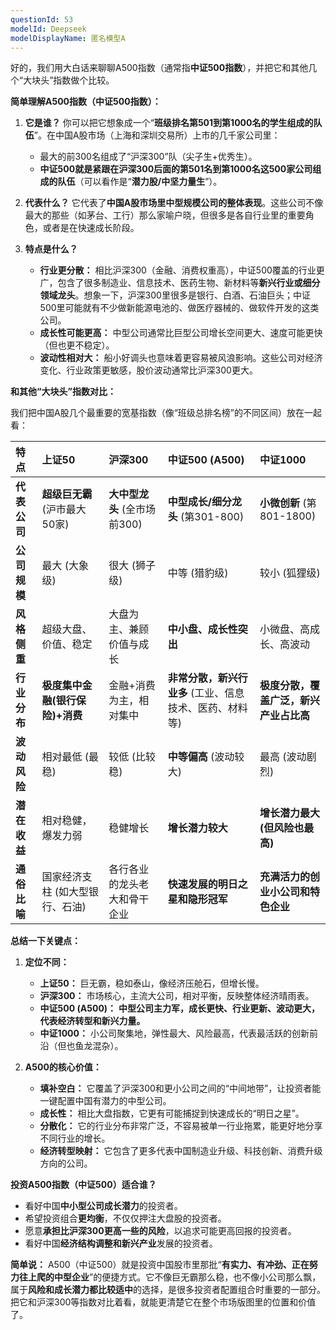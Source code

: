 ```yaml
---
questionId: 53
modelId: Deepseek
modelDisplayName: 匿名模型A
---
```

好的，我们用大白话来聊聊A500指数（通常指**中证500指数**），并把它和其他几个“大块头”指数做个比较。

**简单理解A500指数（中证500指数）：**

1.  **它是谁？** 你可以把它想象成一个“**班级排名第501到第1000名的学生组成的队伍**”。在中国A股市场（上海和深圳交易所）上市的几千家公司里：
    *   最大的前300名组成了“沪深300”队（尖子生+优秀生）。
    *   **中证500就是紧跟在沪深300后面的第501名到第1000名这500家公司组成的队伍**（可以看作是“**潜力股/中坚力量生**”）。

2.  **代表什么？** 它代表了**中国A股市场里中型规模公司的整体表现**。这些公司不像最大的那些（如茅台、工行）那么家喻户晓，但很多是各自行业里的重要角色，或者是在快速成长阶段。

3.  **特点是什么？**
    *   **行业更分散：** 相比沪深300（金融、消费权重高），中证500覆盖的行业更广，包含了很多制造业、信息技术、医药生物、新材料等**新兴行业或细分领域龙头**。想象一下，沪深300里很多是银行、白酒、石油巨头；中证500里可能就有不少做新能源电池的、做医疗器械的、做软件开发的这类公司。
    *   **成长性可能更高：** 中型公司通常比巨型公司增长空间更大、速度可能更快（但也更不稳定）。
    *   **波动性相对大：** 船小好调头也意味着更容易被风浪影响。这些公司对经济变化、行业政策更敏感，股价波动通常比沪深300更大。

**和其他“大块头”指数对比：**

我们把中国A股几个最重要的宽基指数（像“班级总排名榜”的不同区间）放在一起看：

| 特点         | **上证50**                  | **沪深300**                  | **中证500 (A500)**           | **中证1000**                 |
| :----------- | :-------------------------------- | :-------------------------------- | :-------------------------------- | :-------------------------------- |
| **代表公司** | **超级巨无霸** (沪市最大50家)     | **大中型龙头** (全市场前300)      | **中型成长/细分龙头** (第301-800) | **小微创新** (第801-1800)         |
| **公司规模** | 最大 (大象级)                     | 很大 (狮子级)                     | 中等 (猎豹级)                     | 较小 (狐狸级)                     |
| **风格侧重** | 超级大盘、价值、稳定              | 大盘为主、兼顾价值与成长         | **中小盘、成长性突出**          | 小微盘、高成长、高波动          |
| **行业分布** | **极度集中金融(银行保险)+消费** | 金融+消费为主，相对集中         | **非常分散，新兴行业多** (工业、信息技术、医药、材料等) | **极度分散，覆盖广泛，新兴产业占比高** |
| **波动风险** | 相对最低 (最稳)                   | 较低 (比较稳)                     | **中等偏高** (波动较大)          | 最高 (波动剧烈)                   |
| **潜在收益** | 相对稳健，爆发力弱                | 稳健增长                          | **增长潜力较大**                  | **增长潜力最大 (但风险也最高)**  |
| **通俗比喻** | 国家经济支柱 (如大型银行、石油)   | 各行各业的龙头老大和骨干企业      | **快速发展的明日之星和隐形冠军** | **充满活力的创业小公司和特色企业** |

**总结一下关键点：**

1.  **定位不同：**
    *   **上证50：** 巨无霸，稳如泰山，像经济压舱石，但增长慢。
    *   **沪深300：** 市场核心，主流大公司，相对平衡，反映整体经济晴雨表。
    *   **中证500 (A500)：** **中型公司主力军，成长更快、行业更新、波动更大，代表经济转型和新兴力量。**
    *   **中证1000：** 小公司聚集地，弹性最大、风险最高，代表最活跃的创新前沿（但也鱼龙混杂）。

2.  **A500的核心价值：**
    *   **填补空白：** 它覆盖了沪深300和更小公司之间的“中间地带”，让投资者能一键配置中国有潜力的中型公司。
    *   **成长性：** 相比大盘指数，它更有可能捕捉到快速成长的“明日之星”。
    *   **分散化：** 它的行业分布非常广泛，不容易被单一行业拖累，能更好地分享不同行业的增长。
    *   **经济转型映射：** 它包含了更多代表中国制造业升级、科技创新、消费升级方向的公司。

**投资A500指数（中证500）适合谁？**

*   看好中国**中小型公司成长潜力**的投资者。
*   希望投资组合**更均衡**，不仅仅押注大盘股的投资者。
*   愿意**承担比沪深300更高一些的风险**，以追求可能更高回报的投资者。
*   看好中国**经济结构调整和新兴产业**发展的投资者。

**简单说：** A500（中证500）就是投资中国股市里那批“**有实力、有冲劲、正在努力往上爬的中型企业**”的便捷方式。它不像巨无霸那么稳，也不像小公司那么飘，属于**风险和成长潜力都比较适中**的选择，是很多投资者配置组合时重要的一部分。把它和沪深300等指数对比着看，就能更清楚它在整个市场版图里的位置和价值了。